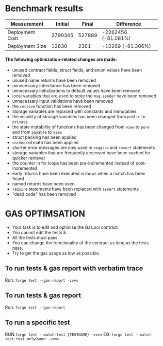 # Benchmark results

| Measurement      | Initial           | Final             | Difference        |
| ---------------- | ----------------- | ----------------- | ----------------- |
| Deployment Cost  | 2790345           | 527889            | -2262456 (-81.081%)
| Deployment Size  | 12630             | 2361              | -10269 (-81.306%)

#### The following optimization-related changes are made:
- unused contract fields, struct fields, and enum values have been removed
- unused name returns have been removed
- unnecessary inheritance has been removed
- unnecessary initializations to default values have been removed
- local variables that are used to store the `msg.sender` have been removed
- unnecessary input validations have been removed
- the `receive` function has been removed
- storage variables are replaced with constants and immutables
- the visibility of storage variables has been changed from `public` to `private`
- the state mutability of functions has been changed from `view` to `pure` and from `payable` to `view`
- struct packing has been applied
- `unchecked` math has been applied
- shorter error messages are now used in `require` and `revert` statements
- storage variables that are frequently accessed have been cached for quicker retrieval
- the counter in for loops has been pre-incremented instead of post-incremented
- early returns have been executed in loops when a match has been found
- named returns have been used
- `require` statements have been replaced with `assert` statements
- "dead code" has been removed

# GAS OPTIMSATION 

- Your task is to edit and optimise the Gas.sol contract. 
- You cannot edit the tests & 
- All the tests must pass.
- You can change the functionality of the contract as long as the tests pass. 
- Try to get the gas usage as low as possible. 



## To run tests & gas report with verbatim trace 
Run: `forge test --gas-report -vvvv`

## To run tests & gas report
Run: `forge test --gas-report`

## To run a specific test
RUN:`forge test --match-test {TESTNAME} -vvvv`
EG: `forge test --match-test test_onlyOwner -vvvv`